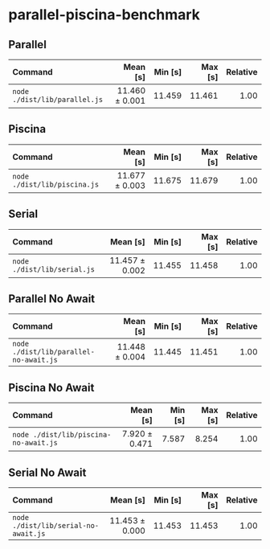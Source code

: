 # parallel-piscina-benchmark

## Parallel

| Command                       |       Mean [s] | Min [s] | Max [s] | Relative |
| :---------------------------- | -------------: | ------: | ------: | -------: |
| `node ./dist/lib/parallel.js` | 11.460 ± 0.001 |  11.459 |  11.461 |     1.00 |

## Piscina

| Command                      |       Mean [s] | Min [s] | Max [s] | Relative |
| :--------------------------- | -------------: | ------: | ------: | -------: |
| `node ./dist/lib/piscina.js` | 11.677 ± 0.003 |  11.675 |  11.679 |     1.00 |

## Serial

| Command                     |       Mean [s] | Min [s] | Max [s] | Relative |
| :-------------------------- | -------------: | ------: | ------: | -------: |
| `node ./dist/lib/serial.js` | 11.457 ± 0.002 |  11.455 |  11.458 |     1.00 |

## Parallel No Await

| Command                                |       Mean [s] | Min [s] | Max [s] | Relative |
| :------------------------------------- | -------------: | ------: | ------: | -------: |
| `node ./dist/lib/parallel-no-await.js` | 11.448 ± 0.004 |  11.445 |  11.451 |     1.00 |

## Piscina No Await

| Command                               |      Mean [s] | Min [s] | Max [s] | Relative |
| :------------------------------------ | ------------: | ------: | ------: | -------: |
| `node ./dist/lib/piscina-no-await.js` | 7.920 ± 0.471 |   7.587 |   8.254 |     1.00 |

## Serial No Await

| Command                              |       Mean [s] | Min [s] | Max [s] | Relative |
| :----------------------------------- | -------------: | ------: | ------: | -------: |
| `node ./dist/lib/serial-no-await.js` | 11.453 ± 0.000 |  11.453 |  11.453 |     1.00 |
